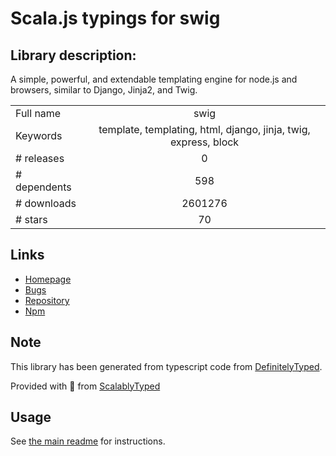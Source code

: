 
# Scala.js typings for swig


## Library description:
A simple, powerful, and extendable templating engine for node.js and browsers, similar to Django, Jinja2, and Twig.

|                    |                 |
| ------------------ | :-------------: |
| Full name          | swig |
| Keywords           | template, templating, html, django, jinja, twig, express, block |
| # releases         | 0 |
| # dependents       | 598 |
| # downloads        | 2601276 |
| # stars            | 70 |

## Links
- [Homepage](https://github.com/paularmstrong/swig)
- [Bugs](https://github.com/paularmstrong/swig/issues)
- [Repository](https://github.com/paularmstrong/swig)
- [Npm](https://www.npmjs.com/package/swig)
    


## Note
This library has been generated from typescript code from [DefinitelyTyped](https://definitelytyped.org).

Provided with :purple_heart: from [ScalablyTyped](https://github.com/oyvindberg/ScalablyTyped)

## Usage
See [the main readme](../../readme.md) for instructions.


